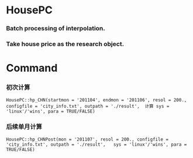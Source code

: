 # HousePC
### Batch processing of interpolation.  
### Take house price as the research object.  
# Command
### 初次计算
```
HousePC::hp_CHN(startmon = '201104', endmon = '201106', resol = 200., configfile = 'city_info.txt', outpath = './result',  计算 sys = 'linux'/'wins', para = TRUE/FALSE)
```
### 后续单月计算
```
HousePC::hp_CHNPost(mon = '201107', resol = 200., configfile = 'city_info.txt', outpath = './result',   sys = 'linux'/'wins', para = TRUE/FALSE)
```
